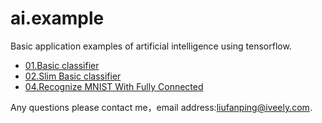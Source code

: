 # ai.example
Basic application examples of artificial intelligence using tensorflow.
*   [01.Basic classifier](https://github.com/Fanping/ai.example/tree/master/01.Basic-Classifier)
*   [02.Slim Basic classifier](https://github.com/Fanping/ai.example/tree/master/02.Slim-Basic-Classifier)
*   [04.Recognize MNIST With Fully Connected](https://github.com/Fanping/ai.example/tree/master/04.Recognize-MNIST-With-Fully-Connected)

Any questions please contact me，email address:<liufanping@iveely.com>.